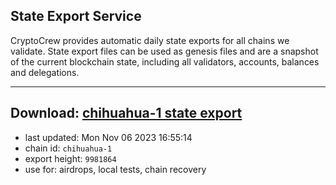 ## State Export Service
CryptoCrew provides automatic daily state exports for all chains we validate. State export files can be used as genesis files and are a snapshot of the current blockchain state, including all validators, accounts, balances and delegations.

---
**Download: [chihuahua-1 state export](https://dl.ccvalidators.com/SERVICE/chihuahua/chihuahua-1_export_9981864.json)**
---

- last updated: Mon Nov 06 2023 16:55:14
- chain id: `chihuahua-1`
- export height: `9981864`
- use for: airdrops, local tests, chain recovery
